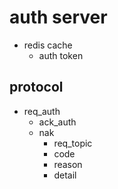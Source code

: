 # auth server 

- redis cache 
    - auth token 

## protocol 

- req_auth 
    - ack_auth 
    - nak 
        - req_topic
        - code 
        - reason
        - detail 


